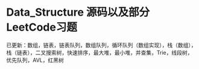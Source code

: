 # Data_Structure 源码以及部分LeetCode习题
已更新：数组，链表，链表队列，数组队列，循环队列（数组实现），栈（数组），栈（链表），二叉搜索树，快速排序，最大堆，最小堆，并查集，Trie，线段树，优先队列，AVL，红黑树

